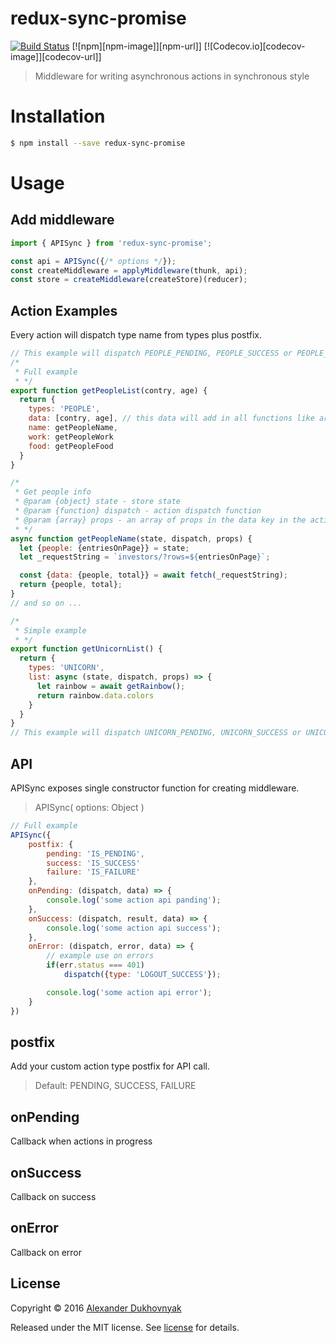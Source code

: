 # redux-sync-promise

[![Build Status](https://travis-ci.org/shanhaichik/redux-sync-promise.svg?branch=master)](https://travis-ci.org/shanhaichik/redux-sync-promise)
[![npm][npm-image]][npm-url]]
[![Codecov.io][codecov-image]][codecov-url]]

> Middleware for writing asynchronous actions in synchronous style

# Installation

```sh
$ npm install --save redux-sync-promise
```

# Usage
## Add middleware
```javascript
import { APISync } from 'redux-sync-promise';

const api = APISync({/* options */});
const createMiddleware = applyMiddleware(thunk, api);
const store = createMiddleware(createStore)(reducer);
```
## Action Examples
Every action will dispatch type name from types plus postfix.
```javascript
// This example will dispatch PEOPLE_PENDING, PEOPLE_SUCCESS or PEOPLE_FAILURE
/*
 * Full example
 * */
export function getPeopleList(contry, age) {
  return {
    types: 'PEOPLE',
    data: [contry, age], // this data will add in all functions like arguments
    name: getPeopleName,
    work: getPeopleWork
    food: getPeopleFood
  }
}

/*
 * Get people info
 * @param {object} state - store state
 * @param {function} dispatch - action dispatch function
 * @param {array} props - an array of props in the data key in the action
 * */
async function getPeopleName(state, dispatch, props) {
  let {people: {entriesOnPage}} = state;
  let _requestString = `investors/?rows=${entriesOnPage}`;

  const {data: {people, total}} = await fetch(_requestString);
  return {people, total};
}
// and so on ...

/*
 * Simple example
 * */
export function getUnicornList() {
  return {
    types: 'UNICORN',
    list: async (state, dispatch, props) => {
      let rainbow = await getRainbow();
      return rainbow.data.colors
    }
  }
}
// This example will dispatch UNICORN_PENDING, UNICORN_SUCCESS or UNICORN_FAILURE
```


## API
APISync exposes single constructor function for creating middleware.
> APISync( options: Object )

```javascript
// Full example
APISync({
	postfix: {
		pending: 'IS_PENDING',
		success: 'IS_SUCCESS'
		failure: 'IS_FAILURE'
	},
	onPending: (dispatch, data) => {
		console.log('some action api panding');
	},
	onSuccess: (dispatch, result, data) => {
		console.log('some action api success');
	},
	onError: (dispatch, error, data) => {
		// example use on errors
		if(err.status === 401)
	        dispatch({type: 'LOGOUT_SUCCESS'});

		console.log('some action api error');
	}
})
```
## postfix
Add your custom action type postfix for API call.
> Default: PENDING, SUCCESS, FAILURE

## onPending
Callback when actions in progress

## onSuccess
Callback on success

## onError 
Callback on error


## License

Copyright © 2016 [Alexander Dukhovnyak](https://github.com/shanhaichik)

Released under the MIT license. See [license](license) for details.

